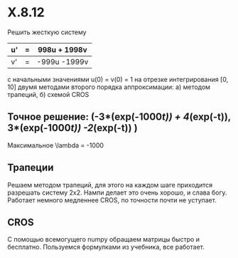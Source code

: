 # X.8.12
Решить жесткую систему 

| u' | = | 998u + 1998v |
|----|---|--------------|
| v' | = | -999u -1999v |

с начальными значениями u(0) = v(0) = 1 на отрезке интегрирования [0, 10]
двумя методами второго порядка аппроксимации:
а) методом трапеций,
б) схемой CROS

## Точное решение: (-3*(exp(-1000*t)) + 4*(exp(-t)), 3*(exp(-1000*t)) -2*(exp(-t)) )
Максимальное \lambda = -1000
## Трапеции
Решаем методом трапеций, для этого на каждом шаге приходится разрешать систему 2х2. Нампи делает это очень хорошо, и слава богу. 
Работает немного медленнее CROS, по точности почти не уступает.


 
## CROS

С помощью всемогущего numpy обращаем матрицы быстро и бесплатно.
Пользуемся формулками из учебника, все работает. 
